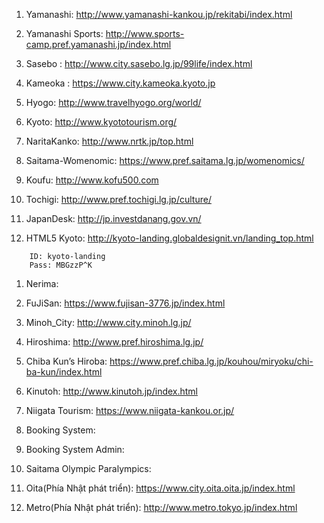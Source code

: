 1. Yamanashi: http://www.yamanashi-kankou.jp/rekitabi/index.html

1. Yamanashi Sports: http://www.sports-camp.pref.yamanashi.jp/index.html

1. Sasebo : http://www.city.sasebo.lg.jp/99life/index.html

1. Kameoka :  https://www.city.kameoka.kyoto.jp

1. Hyogo:  http://www.travelhyogo.org/world/

1. Kyoto:  http://www.kyototourism.org/

1. NaritaKanko: http://www.nrtk.jp/top.html

1. Saitama-Womenomic: https://www.pref.saitama.lg.jp/womenomics/

1. Koufu: http://www.kofu500.com

1. Tochigi: http://www.pref.tochigi.lg.jp/culture/

1. JapanDesk: http://jp.investdanang.gov.vn/

1. HTML5 Kyoto: http://kyoto-landing.globaldesignit.vn/landing_top.html
```
    ID: kyoto-landing
    Pass: MBGzzP^K
```

1. Nerima: 

1. FuJiSan: https://www.fujisan-3776.jp/index.html

1. Minoh_City: http://www.city.minoh.lg.jp/

1. Hiroshima:  http://www.pref.hiroshima.lg.jp/

1. Chiba Kun’s Hiroba: https://www.pref.chiba.lg.jp/kouhou/miryoku/chi-ba-kun/index.html

1. Kinutoh: http://www.kinutoh.jp/index.html

1. Niigata Tourism: https://www.niigata-kankou.or.jp/

1. Booking System: 

1. Booking System Admin: 

1. Saitama Olympic Paralympics:


1. Oita(Phía Nhật phát triển): https://www.city.oita.oita.jp/index.html

1. Metro(Phía Nhật phát triển): http://www.metro.tokyo.jp/index.html

